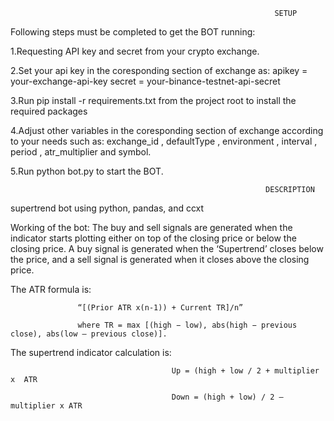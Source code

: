                                                                SETUP

Following steps must be completed to get the BOT running:

1.Requesting API key and secret from your crypto exchange. 

2.Set your api key in the coresponding section of exchange as:
      apikey = your-exchange-api-key
      secret = your-binance-testnet-api-secret
      
3.Run pip install -r requirements.txt from the project root to install the required packages

4.Adjust other variables in the coresponding section of exchange according to your needs such as:
    exchange_id , defaultType , environment , interval , period , atr_multiplier and symbol.

5.Run python bot.py to start the BOT.

                                                             DESCRIPTION

supertrend bot using python, pandas, and ccxt

Working of the bot:
                   The buy and sell signals are generated when the indicator starts plotting either on top of the closing price or below the closing price.
A buy signal is generated when the ‘Supertrend’ closes below the price, and a sell signal is generated when it closes above the closing price.

The ATR formula is: 

                   “[(Prior ATR x(n-1)) + Current TR]/n” 
                   
                   where TR = max [(high − low), abs(high − previous close), abs(low – previous close)].

The supertrend indicator calculation is:

                                        Up = (high + low / 2 + multiplier  x  ATR
                                        
                                        Down = (high + low) / 2 – multiplier x ATR
